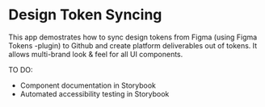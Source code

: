 # Design Token Syncing

This app demostrates how to sync design tokens from Figma (using Figma Tokens -plugin) to Github and create platform deliverables out of tokens.
It allows multi-brand look & feel for all UI components.

TO DO:

- Component documentation in Storybook
- Automated accessibility testing in Storybook

